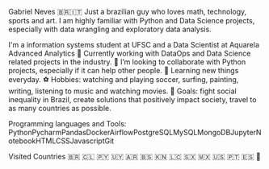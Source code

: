Gabriel Neves 🇧🇷🇮🇹
Just a brazilian guy who loves math, technology, sports and art.
I am highly familiar with Python and Data Science projects, especially with data wrangling and exploratory data analysis.

I'm a information systems student at UFSC and a Data Scientist at Aquarela Advanced Analytics
💼 Currently working with DataOps and Data Science related projects in the industry.
👯 I’m looking to collaborate with Python projects, especially if it can help other people.
🌱 Learning new things everyday.
⚽ Hobbies: watching and playing soccer, surfing, painting, writing, listening to music and watching movies.
🔭 Goals: fight social inequality in Brazil, create solutions that positively impact society, travel to as many countries as possible.


Programming languages and Tools:
PythonPycharmPandasDockerAirflowPostgreSQLMySQLMongoDBJupyterNotebookHTMLCSSJavascriptGit


Visited Countries
🇧🇷 🇨🇱 🇵🇾 🇺🇾 🇦🇷 🇧🇸 🇰🇳 🇱🇨 🇸🇽 🇲🇽 🇺🇸 🇵🇹 🇪🇸 🏴󠁧󠁢󠁥󠁮󠁧󠁿
